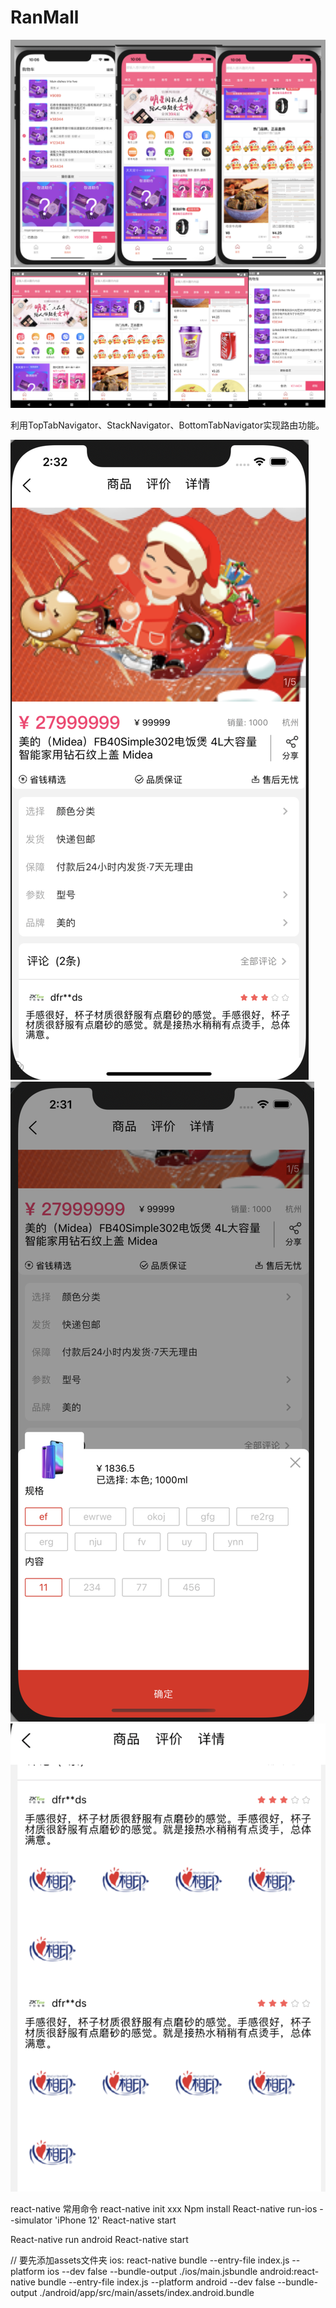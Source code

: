 # RanMall
![主页和购物车](https://github.com/MysteryRan/RanMall/blob/master/home.png "界面")
![主页和购物车](https://github.com/MysteryRan/RanMall/blob/master/android_home.png "界面")

利用TopTabNavigator、StackNavigator、BottomTabNavigator实现路由功能。

![详情](https://github.com/MysteryRan/RanMall/blob/master/detial.png "界面")
![规格选择](https://github.com/MysteryRan/RanMall/blob/master/alert.png "界面")
![评论](https://github.com/MysteryRan/RanMall/blob/master/comment.png "界面")

react-native 常用命令
react-native init xxx
Npm install
React-native run-ios --simulator 'iPhone 12'
React-native start

React-native run android
React-native start

// 要先添加assets文件夹
ios: react-native bundle --entry-file index.js --platform ios --dev false --bundle-output  ./ios/main.jsbundle
android:react-native bundle --entry-file index.js --platform android --dev false --bundle-output  ./android/app/src/main/assets/index.android.bundle
